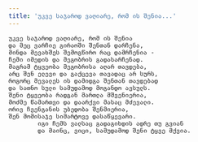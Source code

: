 ```yaml
---
title: 'უკვე საჯაროდ ვაღიარე, რომ ის შენია...'
---
```


    უკვე საჯაროდ ვაღიარე, რომ ის შენია
    და მეც ვარჩიე გირაოში შენთან დარჩენა,
    მინდა მევახშეს შემოგწირო რაც დამრჩენია -
    ჩემი იმედის და მეგობრის გადასარჩენად.
    მაგრამ ტყვეობა მეგობრისა აღარ თავდება,
    არც შენ ელევი და გაქცევა თავადაც არ სურს,
    როგორც მევალეს ის დამიდგა შენთან თავდებად
    და სათნო სული სამუდამოდ მოგანდო ავსულს.
    შენი ტყვეობა რადგან მართლა მშვენიერია,
    მოძმე წამართვი და დაარქვი მასაც მძევალი.
    ორივ ჩვენგანის უბედობა შენმიერია,
    შენ მომისაჯე სიმარტოვე დასაწყევარი.
            იგი ჩემს ვალსაც გადაგიხდის ადრე თუ გვიან
            და მაინც, ვიცი, სამუდამოდ შენი ტყვე მქვია.
